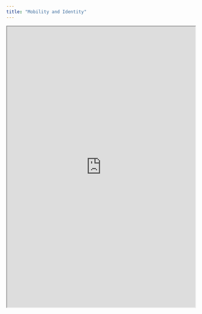 ```yaml
---
title: "Mobility and Identity"
---
```



<iframe height="750" width="100%" src="https://ewelton.github.io/ktest/wiki.html#Mobility%20and%20Identity"></iframe>
